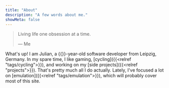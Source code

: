 ```yaml
---
title: "About"
description: "A few words about me."
showMeta: false
---
```

> Living life one obsession at a time.
>
> &mdash; Me

What's up! I am Julian, a {{<age>}}-year-old software developer from Leipzig, Germany. In my spare time, I like gaming, [cycling]({{<relref "tags/cycling">}}), and working on my [side projects]({{<relref "projects">}}). That's pretty much all I do actually. Lately, I've focused a lot on [emulation]({{<relref "tags/emulation">}}), which will probably cover most of this site.
